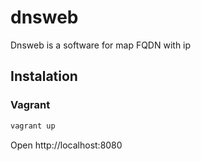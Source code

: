 # dnsweb

Dnsweb is a software for map FQDN with ip

## Instalation

### Vagrant

```bash
vagrant up
```

Open http://localhost:8080
